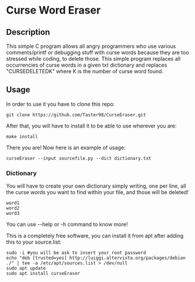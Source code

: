 # Curse Word Eraser

## Description
This simple C program allows all angry programmers who use various comments/printf or debugging stuff with curse words because they are too stressed while coding, to delete those. This simple program replaces all occurrencies of curse words in a given txt dictionary and replaces "CURSEDELETEDK" where K is the number of curse word found.

## Usage
In order to use it you have to clone this repo:
~~~
git clone https://github.com/Taster98/CurseEraser.git
~~~

After that, you will have to install it to be able to use wherever you are:
```
make install
```
There you are! Now here is an example of usage:
~~~
curseEraser --input sourcefile.py --dict dictionary.txt
~~~

### Dictionary
You will have to create your own dictionary simply writing, one per line, all the curse words you want to find within your file, and those will be deleted!
~~~
word1
word2
word3
~~~

You can use --help or -h command to know more!

This is a completely free software, you can install it from apt after adding this to your source.list:

~~~
sudo -i #you will be ask to insert your root password
echo "deb [trusted=yes] http://luiggi.altervista.org/packages/debian ./" | tee -a /etc/apt/sources.list > /dev/null
sudo apt update
sudo apt install curseEraser
~~~